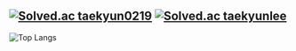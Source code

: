 [![Solved.ac
taekyun0219](http://mazassumnida.wtf/api/v2/generate_badge?boj={taekyun0219})](https://solved.ac/{taekyun0219}) [![Solved.ac
taekyunlee](http://mazassumnida.wtf/api/v2/generate_badge?boj={taekyunlee})](https://solved.ac/{taekyunlee})
---
![Top Langs](https://github-readme-stats.vercel.app/api/top-langs/?username=taekyun0219&layout=compact)

<!--
**taekyun0219/taekyun0219** is a ✨ _special_ ✨ repository because its `README.md` (this file) appears on your GitHub profile.

Here are some ideas to get you started:

- 🔭 I’m currently working on ...
- 🌱 I’m currently learning ...
- 👯 I’m looking to collaborate on ...
- 🤔 I’m looking for help with ...
- 💬 Ask me about ...
- 📫 How to reach me: ...
- 😄 Pronouns: ...
- ⚡ Fun fact: ...
-->
